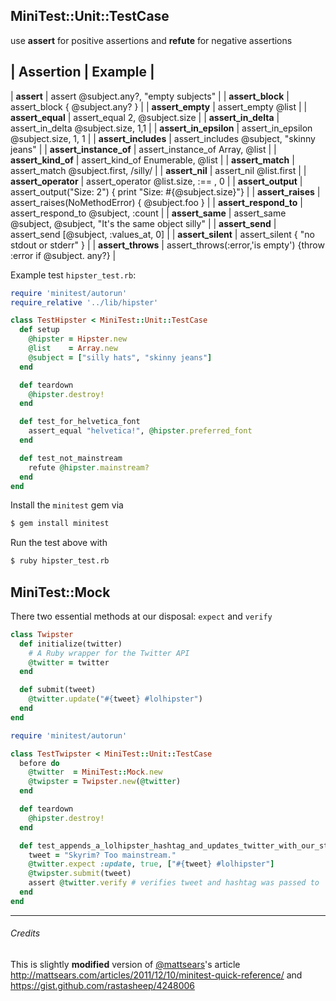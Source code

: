 ## MiniTest::Unit::TestCase

use __assert__ for positive assertions and __refute__ for negative assertions

| Assertion | Example |
------------------
| __assert__ | assert @subject.any?, "empty subjects"  |
| __assert_block__ | assert_block { @subject.any? }  |
| __assert_empty__ | assert_empty @list  |
| __assert_equal__ | assert_equal 2, @subject.size  |
| __assert_in_delta__ | assert_in_delta @subject.size, 1,1  |
| __assert_in_epsilon__ | assert_in_epsilon @subject.size, 1, 1  |
| __assert_includes__ | assert_includes @subject, "skinny jeans"  |
| __assert_instance_of__ | assert_instance_of Array, @list  |
| __assert_kind_of__ | assert_kind_of Enumerable, @list  |
| __assert_match__ | assert_match @subject.first, /silly/  |
| __assert_nil__ | assert_nil @list.first  |
| __assert_operator__ | assert_operator @list.size, :== , 0  |
| __assert_output__ | assert_output("Size: 2") { print "Size: #{@subject.size}"}  |
| __assert_raises__ | assert_raises(NoMethodError) { @subject.foo }  |
| __assert_respond_to__ | assert_respond_to @subject, :count  |
| __assert_same__ | assert_same @subject, @subject, "It's the same object silly"  |
| __assert_send__ | assert_send [@subject, :values_at, 0]  |
| __assert_silent__ | assert_silent { "no stdout or stderr" }  |
| __assert_throws__ | assert_throws(:error,'is empty') {throw :error if @subject. any?} |


Example test `hipster_test.rb`:

```ruby
require 'minitest/autorun'
require_relative '../lib/hipster'

class TestHipster < MiniTest::Unit::TestCase
  def setup
    @hipster = Hipster.new
    @list    = Array.new
    @subject = ["silly hats", "skinny jeans"]
  end

  def teardown
    @hipster.destroy!
  end

  def test_for_helvetica_font
    assert_equal "helvetica!", @hipster.preferred_font
  end

  def test_not_mainstream
    refute @hipster.mainstream?
  end
end
```

Install the `minitest` gem via

```bash
$ gem install minitest
```


Run the test above with

```bash
$ ruby hipster_test.rb
```


## MiniTest::Mock

There two essential methods at our disposal: `expect` and `verify`

```ruby
class Twipster
  def initialize(twitter)
    # A Ruby wrapper for the Twitter API
    @twitter = twitter
  end

  def submit(tweet)
    @twitter.update("#{tweet} #lolhipster")
  end
end

require 'minitest/autorun'

class TestTwipster < MiniTest::Unit::TestCase
  before do
    @twitter  = MiniTest::Mock.new
    @twipster = Twipster.new(@twitter)
  end

  def teardown
    @hipster.destroy!
  end

  def test_appends_a_lolhipster_hashtag_and_updates_twitter_with_our_status
    tweet = "Skyrim? Too mainstream."
    @twitter.expect :update, true, ["#{tweet} #lolhipster"]
    @twipster.submit(tweet)
    assert @twitter.verify # verifies tweet and hashtag was passed to `@twitter.update`
  end
end
```

___

###### Credits

This is slightly __modified__ version of [@mattsears](https://twitter.com/mattsears)'s article <http://mattsears.com/articles/2011/12/10/minitest-quick-reference/> and https://gist.github.com/rastasheep/4248006